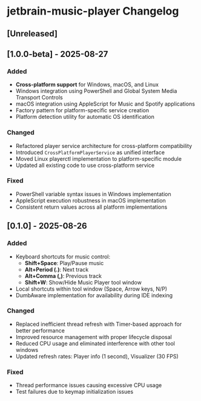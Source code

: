 <!-- Keep a Changelog guide -> https://keepachangelog.com -->

# jetbrain-music-player Changelog

## [Unreleased]

## [1.0.0-beta] - 2025-08-27
### Added
- **Cross-platform support** for Windows, macOS, and Linux
- Windows integration using PowerShell and Global System Media Transport Controls
- macOS integration using AppleScript for Music and Spotify applications
- Factory pattern for platform-specific service creation
- Platform detection utility for automatic OS identification

### Changed
- Refactored player service architecture for cross-platform compatibility
- Introduced `CrossPlatformPlayerService` as unified interface
- Moved Linux playerctl implementation to platform-specific module
- Updated all existing code to use cross-platform service

### Fixed
- PowerShell variable syntax issues in Windows implementation
- AppleScript execution robustness in macOS implementation
- Consistent return values across all platform implementations

## [0.1.0] - 2025-08-26
### Added
- Keyboard shortcuts for music control:
  - **Shift+Space**: Play/Pause music
  - **Alt+Period (.)**: Next track
  - **Alt+Comma (,)**: Previous track
  - **Shift+W**: Show/Hide Music Player tool window
- Local shortcuts within tool window (Space, Arrow keys, N/P)
- DumbAware implementation for availability during IDE indexing

### Changed
- Replaced inefficient thread refresh with Timer-based approach for better performance
- Improved resource management with proper lifecycle disposal
- Reduced CPU usage and eliminated interference with other tool windows
- Updated refresh rates: Player info (1 second), Visualizer (30 FPS)

### Fixed
- Thread performance issues causing excessive CPU usage
- Test failures due to keymap initialization issues